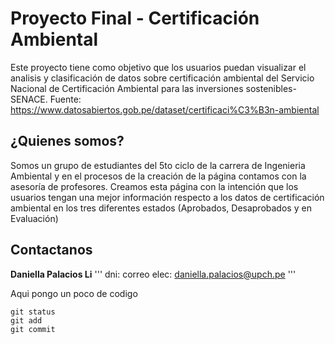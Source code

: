 # Proyecto Final - Certificación Ambiental
Este proyecto tiene como objetivo que los usuarios puedan visualizar el analisis y clasificación de datos sobre certificación ambiental del Servicio Nacional de Certificación Ambiental para las inversiones sostenibles-SENACE. Fuente: https://www.datosabiertos.gob.pe/dataset/certificaci%C3%B3n-ambiental

## ¿Quienes somos?
Somos un grupo de estudiantes del 5to ciclo de la carrera de Ingenieria Ambiental y en el procesos de la creación de la página contamos con la asesoría de profesores. Creamos esta página con la intención que los usuarios tengan una mejor información respecto a los datos de certificación ambiental en los tres diferentes estados (Aprobados, Desaprobados y en Evaluación)
## Contactanos
**Daniella Palacios Li**
'''
dni:
correo elec: daniella.palacios@upch.pe
'''



Aqui pongo un poco de codigo
```
git status
git add
git commit
```
